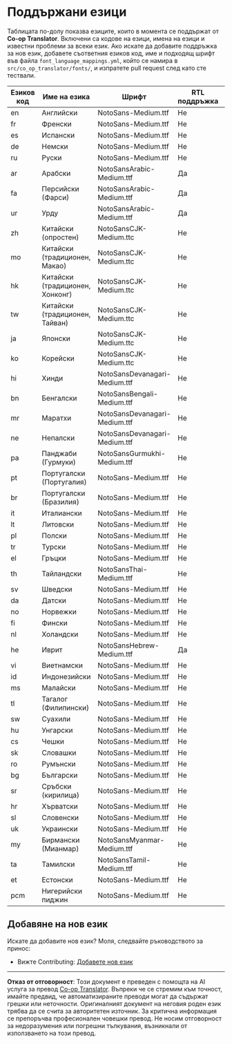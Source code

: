 <!--
CO_OP_TRANSLATOR_METADATA:
{
  "original_hash": "40660d83d2792201cad4aec9fdf25a29",
  "translation_date": "2025-10-22T14:08:58+00:00",
  "source_file": "getting_started/supported-languages.md",
  "language_code": "bg"
}
-->
# Поддържани езици

Таблицата по-долу показва езиците, които в момента се поддържат от **Co-op Translator**. Включени са кодове на езици, имена на езици и известни проблеми за всеки език. Ако искате да добавите поддръжка за нов език, добавете съответния езиков код, име и подходящ шрифт във файла `font_language_mappings.yml`, който се намира в `src/co_op_translator/fonts/`, и изпратете pull request след като сте тествали.

| Езиков код    | Име на езика         | Шрифт                             | RTL поддръжка | Известни проблеми |
|---------------|----------------------|-----------------------------------|---------------|-------------------|
| en            | Английски            | NotoSans-Medium.ttf               | Не            | Не                |
| fr            | Френски              | NotoSans-Medium.ttf               | Не            | Не                |
| es            | Испански             | NotoSans-Medium.ttf               | Не            | Не                |
| de            | Немски               | NotoSans-Medium.ttf               | Не            | Не                |
| ru            | Руски                | NotoSans-Medium.ttf               | Не            | Не                |
| ar            | Арабски              | NotoSansArabic-Medium.ttf         | Да            | Не                |
| fa            | Персийски (Фарси)    | NotoSansArabic-Medium.ttf         | Да            | Не                |
| ur            | Урду                 | NotoSansArabic-Medium.ttf         | Да            | Не                |
| zh            | Китайски (опростен)  | NotoSansCJK-Medium.ttc            | Не            | Не                |
| mo            | Китайски (традиционен, Макао) | NotoSansCJK-Medium.ttc    | Не            | Не                |
| hk            | Китайски (традиционен, Хонконг) | NotoSansCJK-Medium.ttc   | Не            | Не                |
| tw            | Китайски (традиционен, Тайван) | NotoSansCJK-Medium.ttc   | Не            | Не                |
| ja            | Японски              | NotoSansCJK-Medium.ttc            | Не            | Не                |
| ko            | Корейски             | NotoSansCJK-Medium.ttc            | Не            | Не                |
| hi            | Хинди                | NotoSansDevanagari-Medium.ttf     | Не            | Не                |
| bn            | Бенгалски            | NotoSansBengali-Medium.ttf        | Не            | Не                |
| mr            | Маратхи              | NotoSansDevanagari-Medium.ttf     | Не            | Не                |
| ne            | Непалски             | NotoSansDevanagari-Medium.ttf     | Не            | Не                |
| pa            | Панджаби (Гурмуки)   | NotoSansGurmukhi-Medium.ttf       | Не            | Не                |
| pt            | Португалски (Португалия) | NotoSans-Medium.ttf           | Не            | Не                |
| br            | Португалски (Бразилия)   | NotoSans-Medium.ttf           | Не            | Не                |
| it            | Италиански           | NotoSans-Medium.ttf               | Не            | Не                |
| lt            | Литовски             | NotoSans-Medium.ttf               | Не            | Не                |
| pl            | Полски               | NotoSans-Medium.ttf               | Не            | Не                |
| tr            | Турски               | NotoSans-Medium.ttf               | Не            | Не                |
| el            | Гръцки               | NotoSans-Medium.ttf               | Не            | Не                |
| th            | Тайландски           | NotoSansThai-Medium.ttf           | Не            | Не                |
| sv            | Шведски              | NotoSans-Medium.ttf               | Не            | Не                |
| da            | Датски               | NotoSans-Medium.ttf               | Не            | Не                |
| no            | Норвежки             | NotoSans-Medium.ttf               | Не            | Не                |
| fi            | Фински               | NotoSans-Medium.ttf               | Не            | Не                |
| nl            | Холандски            | NotoSans-Medium.ttf               | Не            | Не                |
| he            | Иврит                | NotoSansHebrew-Medium.ttf         | Да            | Не                |
| vi            | Виетнамски           | NotoSans-Medium.ttf               | Не            | Не                |
| id            | Индонезийски         | NotoSans-Medium.ttf               | Не            | Не                |
| ms            | Малайски             | NotoSans-Medium.ttf               | Не            | Не                |
| tl            | Тагалог (Филипински) | NotoSans-Medium.ttf               | Не            | Не                |
| sw            | Суахили              | NotoSans-Medium.ttf               | Не            | Не                |
| hu            | Унгарски             | NotoSans-Medium.ttf               | Не            | Не                |
| cs            | Чешки                | NotoSans-Medium.ttf               | Не            | Не                |
| sk            | Словашки             | NotoSans-Medium.ttf               | Не            | Не                |
| ro            | Румънски             | NotoSans-Medium.ttf               | Не            | Не                |
| bg            | Български            | NotoSans-Medium.ttf               | Не            | Не                |
| sr            | Сръбски (кирилица)   | NotoSans-Medium.ttf               | Не            | Не                |
| hr            | Хърватски            | NotoSans-Medium.ttf               | Не            | Не                |
| sl            | Словенски            | NotoSans-Medium.ttf               | Не            | Не                |
| uk            | Украински            | NotoSans-Medium.ttf               | Не            | Не                |
| my            | Бирмански (Мианмар)  | NotoSansMyanmar-Medium.ttf        | Не            | Не                |
| ta            | Тамилски             | NotoSansTamil-Medium.ttf          | Не            | Не                |
| et            | Естонски             | NotoSans-Medium.ttf               | Не            | Не                |
| pcm           | Нигерийски пиджин    | NotoSans-Medium.ttf               | Не            | Не                |

## Добавяне на нов език

Искате да добавите нов език? Моля, следвайте ръководството за принос:

- Вижте Contributing: <a href="../CONTRIBUTING.md#contribute-a-new-language">Добавете нов език</a>

---

**Отказ от отговорност**:
Този документ е преведен с помощта на AI услуга за превод [Co-op Translator](https://github.com/Azure/co-op-translator). Въпреки че се стремим към точност, имайте предвид, че автоматизираните преводи могат да съдържат грешки или неточности. Оригиналният документ на неговия роден език трябва да се счита за авторитетен източник. За критична информация се препоръчва професионален човешки превод. Не носим отговорност за недоразумения или погрешни тълкувания, възникнали от използването на този превод.